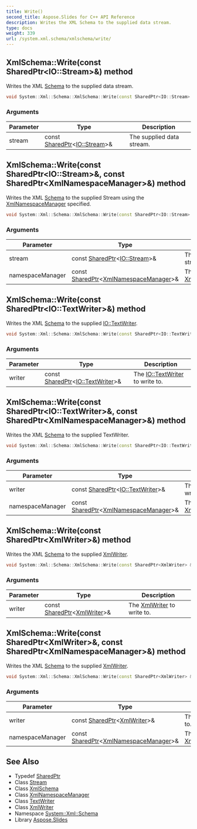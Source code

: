 ```yaml
---
title: Write()
second_title: Aspose.Slides for C++ API Reference
description: Writes the XML Schema to the supplied data stream.
type: docs
weight: 339
url: /system.xml.schema/xmlschema/write/
---
```

## XmlSchema::Write(const SharedPtr\<IO::Stream\>\&) method


Writes the XML [Schema](../../) to the supplied data stream.

```cpp
void System::Xml::Schema::XmlSchema::Write(const SharedPtr<IO::Stream> &stream)
```


### Arguments

| Parameter | Type | Description |
| --- | --- | --- |
| stream | const [SharedPtr](../../../system/sharedptr/)\<[IO::Stream](../../../system.io/stream/)\>\& | The supplied data stream. |

## XmlSchema::Write(const SharedPtr\<IO::Stream\>\&, const SharedPtr\<XmlNamespaceManager\>\&) method


Writes the XML [Schema](../../) to the supplied Stream using the [XmlNamespaceManager](../../../system.xml/xmlnamespacemanager/) specified.

```cpp
void System::Xml::Schema::XmlSchema::Write(const SharedPtr<IO::Stream> &stream, const SharedPtr<XmlNamespaceManager> &namespaceManager)
```


### Arguments

| Parameter | Type | Description |
| --- | --- | --- |
| stream | const [SharedPtr](../../../system/sharedptr/)\<[IO::Stream](../../../system.io/stream/)\>\& | The supplied data stream. |
| namespaceManager | const [SharedPtr](../../../system/sharedptr/)\<[XmlNamespaceManager](../../../system.xml/xmlnamespacemanager/)\>\& | The [XmlNamespaceManager](../../../system.xml/xmlnamespacemanager/). |

## XmlSchema::Write(const SharedPtr\<IO::TextWriter\>\&) method


Writes the XML [Schema](../../) to the supplied [IO::TextWriter](../../../system.io/textwriter/).

```cpp
void System::Xml::Schema::XmlSchema::Write(const SharedPtr<IO::TextWriter> &writer)
```


### Arguments

| Parameter | Type | Description |
| --- | --- | --- |
| writer | const [SharedPtr](../../../system/sharedptr/)\<[IO::TextWriter](../../../system.io/textwriter/)\>\& | The [IO::TextWriter](../../../system.io/textwriter/) to write to. |

## XmlSchema::Write(const SharedPtr\<IO::TextWriter\>\&, const SharedPtr\<XmlNamespaceManager\>\&) method


Writes the XML [Schema](../../) to the supplied TextWriter.

```cpp
void System::Xml::Schema::XmlSchema::Write(const SharedPtr<IO::TextWriter> &writer, const SharedPtr<XmlNamespaceManager> &namespaceManager)
```


### Arguments

| Parameter | Type | Description |
| --- | --- | --- |
| writer | const [SharedPtr](../../../system/sharedptr/)\<[IO::TextWriter](../../../system.io/textwriter/)\>\& | The [IO::TextWriter](../../../system.io/textwriter/) to write to. |
| namespaceManager | const [SharedPtr](../../../system/sharedptr/)\<[XmlNamespaceManager](../../../system.xml/xmlnamespacemanager/)\>\& | The [XmlNamespaceManager](../../../system.xml/xmlnamespacemanager/). |

## XmlSchema::Write(const SharedPtr\<XmlWriter\>\&) method


Writes the XML [Schema](../../) to the supplied [XmlWriter](../../../system.xml/xmlwriter/).

```cpp
void System::Xml::Schema::XmlSchema::Write(const SharedPtr<XmlWriter> &writer)
```


### Arguments

| Parameter | Type | Description |
| --- | --- | --- |
| writer | const [SharedPtr](../../../system/sharedptr/)\<[XmlWriter](../../../system.xml/xmlwriter/)\>\& | The [XmlWriter](../../../system.xml/xmlwriter/) to write to. |

## XmlSchema::Write(const SharedPtr\<XmlWriter\>\&, const SharedPtr\<XmlNamespaceManager\>\&) method


Writes the XML [Schema](../../) to the supplied [XmlWriter](../../../system.xml/xmlwriter/).

```cpp
void System::Xml::Schema::XmlSchema::Write(const SharedPtr<XmlWriter> &writer, const SharedPtr<XmlNamespaceManager> &namespaceManager)
```


### Arguments

| Parameter | Type | Description |
| --- | --- | --- |
| writer | const [SharedPtr](../../../system/sharedptr/)\<[XmlWriter](../../../system.xml/xmlwriter/)\>\& | The [XmlWriter](../../../system.xml/xmlwriter/) to write to. |
| namespaceManager | const [SharedPtr](../../../system/sharedptr/)\<[XmlNamespaceManager](../../../system.xml/xmlnamespacemanager/)\>\& | The [XmlNamespaceManager](../../../system.xml/xmlnamespacemanager/). |

## See Also

* Typedef [SharedPtr](../../../system/sharedptr/)
* Class [Stream](../../../system.io/stream/)
* Class [XmlSchema](../)
* Class [XmlNamespaceManager](../../../system.xml/xmlnamespacemanager/)
* Class [TextWriter](../../../system.io/textwriter/)
* Class [XmlWriter](../../../system.xml/xmlwriter/)
* Namespace [System::Xml::Schema](../../)
* Library [Aspose.Slides](../../../)